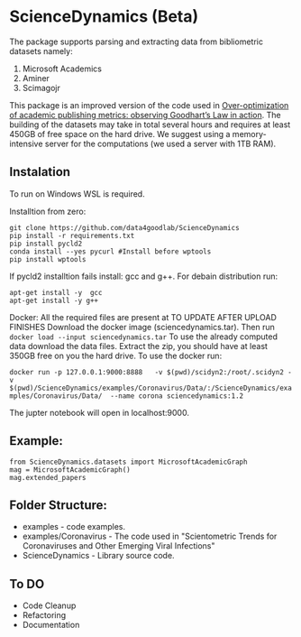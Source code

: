 # ScienceDynamics (Beta)

The package supports parsing and extracting data from bibliometric datasets namely:
1. Microsoft Academics
2. Aminer
3. Scimagojr

This package is an improved version of the code used in [Over-optimization of academic publishing metrics: observing Goodhart’s Law in action](https://academic.oup.com/gigascience/article/8/6/giz053/5506490).
The building of the datasets may take in total several hours and requires at least 450GB of free space on the hard drive. We suggest using a memory-intensive server for the computations (we used a server with 1TB RAM).

## Instalation
To run on Windows WSL is required.

Installtion from zero:
```
git clone https://github.com/data4goodlab/ScienceDynamics
pip install -r requirements.txt
pip install pycld2 
conda install --yes pycurl #Install before wptools
pip install wptools
```
If pycld2 installtion fails install: gcc and g++.
For debain distribution run:
```
apt-get install -y  gcc
apt-get install -y g++
```

Docker:
All the required files are present at TO UPDATE AFTER UPLOAD FINISHES
Download the docker image (sciencedynamics.tar).
Then run `docker load --input sciencedynamics.tar`
To use the already computed data download the data files.
Extract the zip, you should have at least 350GB free on you the hard drive.
To use the docker run:

`docker run -p 127.0.0.1:9000:8888   -v $(pwd)/scidyn2:/root/.scidyn2 -v $(pwd)/ScienceDynamics/examples/Coronavirus/Data/:/ScienceDynamics/examples/Coronavirus/Data/  --name corona sciencedynamics:1.2`

The jupter notebook will open in localhost:9000.

## Example:
```
from ScienceDynamics.datasets import MicrosoftAcademicGraph
mag = MicrosoftAcademicGraph()
mag.extended_papers
```

## Folder Structure:
* examples - code examples.
* examples/Coronavirus - The code used in "Scientometric Trends for Coronaviruses and Other Emerging Viral Infections"
* ScienceDynamics - Library source code.


## To DO
* Code Cleanup
* Refactoring
* Documentation
